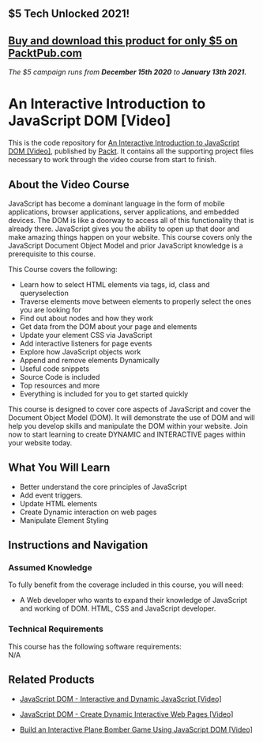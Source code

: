 ## $5 Tech Unlocked 2021!
[Buy and download this product for only $5 on PacktPub.com](https://www.packtpub.com/)
-----
*The $5 campaign         runs from __December 15th 2020__ to __January 13th 2021.__*




# An Interactive Introduction to JavaScript DOM [Video]
This is the code repository for [An Interactive Introduction to JavaScript DOM [Video]](https://www.packtpub.com/web-development/interactive-introduction-javascript-dom-video), published by [Packt](https://www.packtpub.com/?utm_source=github). It contains all the supporting project files necessary to work through the video course from start to finish.
## About the Video Course
JavaScript has become a dominant language in the form of mobile applications, browser applications, server applications, and embedded devices. The DOM is like a doorway to access all of this functionality that is already there. JavaScript gives you the ability to open up that door and make amazing things happen on your website. This course covers only the JavaScript Document Object Model and prior JavaScript knowledge is a prerequisite to this course.

This Course covers the following:
<DIV class=book-info-will-learn-text>
<UL>
    <LI>Learn how to select HTML elements via tags, id, class and queryselection</LI>
    <LI>Traverse elements move between elements to properly select the ones you are looking for</LI>
    <LI>Find out about nodes and how they work</LI>
    <LI>Get data from the DOM about your page and elements</LI>
    <LI>Update your element CSS via JavaScript</LI>
    <LI>Add interactive listeners for page events</LI>
    <LI>Explore how JavaScript objects work</LI>
    <LI>Append and remove elements Dynamically</LI>
    <LI>Useful code snippets</LI>
    <LI>Source Code is included</LI>
    <LI>Top resources and more</LI>
    <LI>Everything is included for you to get started quickly</LI>
</UL></DIV>
This course is designed to cover core aspects of JavaScript and cover the Document Object Model (DOM). It will demonstrate the use of DOM and will help you develop skills and manipulate the DOM within your website. Join now to start learning to create DYNAMIC and INTERACTIVE pages within your website today.

<H2>What You Will Learn</H2>
<DIV class=book-info-will-learn-text>
<UL>
<LI> Better understand the core principles of JavaScript</LI>
<LI> Add event triggers.</LI>
  <LI> Update HTML elements</LI>
  <LI> Create Dynamic interaction on web pages</LI>
  <LI> Manipulate Element Styling</LI>
</UL></DIV>

## Instructions and Navigation
### Assumed Knowledge
To fully benefit from the coverage included in this course, you will need:<br/>
<DIV class=book-info-will-learn-text>
<UL>
<LI>A Web developer who wants to expand their knowledge of JavaScript and working of DOM. HTML, CSS and JavaScript developer.</LI>
</UL>
<DIV>

### Technical Requirements
This course has the following software requirements:<br/>
N/A

## Related Products
* [JavaScript DOM - Interactive and Dynamic JavaScript [Video]](https://www.packtpub.com/application-development/javascript-dom-interactive-and-dynamic-javascript-video)

* [JavaScript DOM - Create Dynamic Interactive Web Pages [Video]](https://www.packtpub.com/application-development/javascript-dom-create-dynamic-interactive-web-pages-video)

* [Build an Interactive Plane Bomber Game Using JavaScript DOM [Video]](https://www.packtpub.com/application-development/build-interactive-plane-bomber-game-using-javascript-dom-video)
